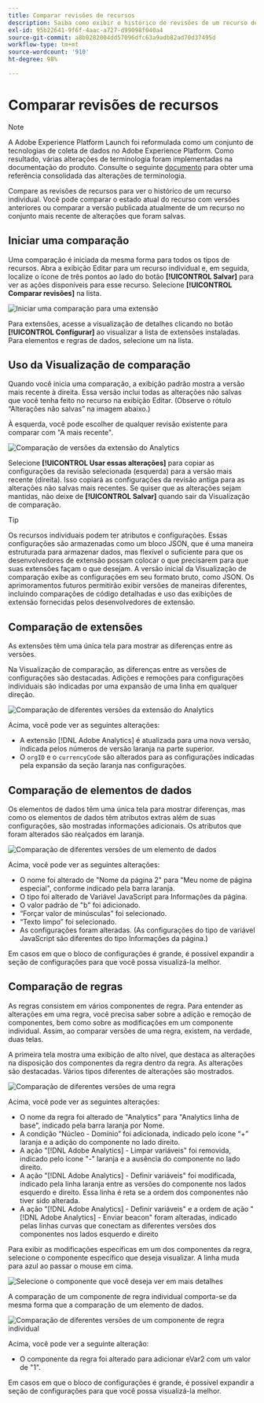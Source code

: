 ```yaml
---
title: Comparar revisões de recursos
description: Saiba como exibir o histórico de revisões de um recurso de tag na Adobe Experience Platform.
exl-id: 95b22641-9f6f-4aac-a727-d99098f040a4
source-git-commit: a8b0282004dd57096dfc63a9adb82ad70d37495d
workflow-type: tm+mt
source-wordcount: '910'
ht-degree: 98%

---
```


# Comparar revisões de recursos

>[!NOTE]
>
>A Adobe Experience Platform Launch foi reformulada como um conjunto de tecnologias de coleta de dados no Adobe Experience Platform. Como resultado, várias alterações de terminologia foram implementadas na documentação do produto. Consulte o seguinte [documento](../../term-updates.md) para obter uma referência consolidada das alterações de terminologia.

Compare as revisões de recursos para ver o histórico de um recurso individual. Você pode comparar o estado atual do recurso com versões anteriores ou comparar a versão publicada atualmente de um recurso no conjunto mais recente de alterações que foram salvas.

## Iniciar uma comparação

Uma comparação é iniciada da mesma forma para todos os tipos de recursos. Abra a exibição Editar para um recurso individual e, em seguida, localize o ícone de três pontos ao lado do botão **[!UICONTROL Salvar]** para ver as ações disponíveis para esse recurso. Selecione **[!UICONTROL Comparar revisões]** na lista.

![Iniciar uma comparação para uma extensão](../../images/compare-initiate-extension.png)

Para extensões, acesse a visualização de detalhes clicando no botão **[!UICONTROL Configurar]** ao visualizar a lista de extensões instaladas. Para elementos e regras de dados, selecione um na lista.

## Uso da Visualização de comparação

Quando você inicia uma comparação, a exibição padrão mostra a versão mais recente à direita. Essa versão inclui todas as alterações não salvas que você tenha feito no recurso na exibição Editar. (Observe o rótulo “Alterações não salvas” na imagem abaixo.)

À esquerda, você pode escolher de qualquer revisão existente para comparar com &quot;A mais recente&quot;.

![Comparação de versões da extensão do Analytics](../../images/compare-interpret-extension.png)

Selecione **[!UICONTROL Usar essas alterações]** para copiar as configurações da revisão selecionada (esquerda) para a versão mais recente (direita). Isso copiará as configurações da revisão antiga para as alterações não salvas mais recentes. Se quiser que as alterações sejam mantidas, não deixe de **[!UICONTROL Salvar]** quando sair da Visualização de comparação.

>[!TIP]
>Os recursos individuais podem ter atributos e configurações. Essas configurações são armazenadas como um bloco JSON, que é uma maneira estruturada para armazenar dados, mas flexível o suficiente para que os desenvolvedores de extensão possam colocar o que precisarem para que suas extensões façam o que desejam.
>A versão inicial da Visualização de comparação exibe as configurações em seu formato bruto, como JSON. Os aprimoramentos futuros permitirão exibir versões de maneiras diferentes, incluindo comparações de código detalhadas e uso das exibições de extensão fornecidas pelos desenvolvedores de extensão.

## Comparação de extensões

As extensões têm uma única tela para mostrar as diferenças entre as versões.

Na Visualização de comparação, as diferenças entre as versões de configurações são destacadas. Adições e remoções para configurações individuais são indicadas por uma expansão de uma linha em qualquer direção.

![Comparação de diferentes versões da extensão do Analytics](../../images/compare-extension.png)

Acima, você pode ver as seguintes alterações:

* A extensão [!DNL Adobe Analytics] é atualizada para uma nova versão, indicada pelos números de versão laranja na parte superior.
* O `orgID` e o `currencyCode` são alterados para as configurações indicadas pela expansão da seção laranja nas configurações.

## Comparação de elementos de dados

Os elementos de dados têm uma única tela para mostrar diferenças, mas como os elementos de dados têm atributos extras além de suas configurações, são mostradas informações adicionais. Os atributos que foram alterados são realçados em laranja.

![Comparação de diferentes versões de um elemento de dados](../../images/compare-data-element.png)

Acima, você pode ver as seguintes alterações:

* O nome foi alterado de &quot;Nome da página 2&quot; para &quot;Meu nome de página especial&quot;, conforme indicado pela barra laranja.
* O tipo foi alterado de Variável JavaScript para Informações da página.
* O valor padrão de &quot;b&quot; foi adicionado.
* “Forçar valor de minúsculas” foi selecionado.
* “Texto limpo” foi selecionado.
* As configurações foram alteradas. (As configurações do tipo de variável JavaScript são diferentes do tipo Informações da página.)

Em casos em que o bloco de configurações é grande, é possível expandir a seção de configurações para que você possa visualizá-la melhor.

## Comparação de regras

As regras consistem em vários componentes de regra. Para entender as alterações em uma regra, você precisa saber sobre a adição e remoção de componentes, bem como sobre as modificações em um componente individual. Assim, ao comparar versões de uma regra, existem, na verdade, duas telas.

A primeira tela mostra uma exibição de alto nível, que destaca as alterações na disposição dos componentes da regra dentro da regra. As alterações são destacadas. Vários tipos diferentes de alterações são mostrados.

![Comparação de diferentes versões de uma regra](../../images/compare-rule.png)

Acima, você pode ver as seguintes alterações:

* O nome da regra foi alterado de &quot;Analytics&quot; para &quot;Analytics linha de base&quot;, indicado pela barra laranja por Nome.
* A condição “Núcleo - Domínio” foi adicionada, indicado pelo ícone “+” laranja e a adição do componente no lado direito.
* A ação &quot;[!DNL Adobe Analytics] - Limpar variáveis&quot; foi removida, indicado pelo ícone &quot;-&quot; laranja e a ausência do componente no lado direito.
* A ação &quot;[!DNL Adobe Analytics] - Definir variáveis&quot; foi modificada, indicado pela linha laranja entre as versões do componente nos lados esquerdo e direito. Essa linha é reta se a ordem dos componentes não tiver sido alterada.
* A ação &quot;[!DNL Adobe Analytics] - Definir variáveis&quot; e a ordem de ação &quot;[!DNL Adobe Analytics] - Enviar beacon&quot; foram alteradas, indicado pelas linhas curvas que conectam as diferentes versões dos componentes nos lados esquerdo e direito

Para exibir as modificações específicas em um dos componentes da regra, selecione o componente específico que deseja visualizar. A linha muda para azul ao passar o mouse em cima.

![Selecione o componente que você deseja ver em mais detalhes](../../images/compare-rule-component-click.png)

A comparação de um componente de regra individual comporta-se da mesma forma que a comparação de um elemento de dados.

![Comparação de diferentes versões de um componente de regra individual](../../images/compare-rule-component.png)

Acima, você pode ver a seguinte alteração:

* O componente da regra foi alterado para adicionar eVar2 com um valor de &quot;1&quot;.

Em casos em que o bloco de configurações é grande, é possível expandir a seção de configurações para que você possa visualizá-la melhor.
